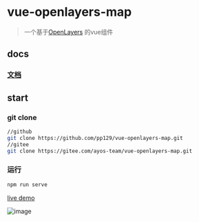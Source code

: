 # vue-openlayers-map

> 一个基于[OpenLayers](https://openlayers.org/) 的vue组件

## docs

### [文档](https://pp129.github.io/vue-openlayers-map)

## start

### git clone

```bash
//github
git clone https://github.com/pp129/vue-openlayers-map.git
//gitee
git clone https://gitee.com/ayos-team/vue-openlayers-map.git
```

### 运行
```bash
npm run serve
```
[live demo](https://vue-openlayers-map.netlify.app)

![image](examples/assets/screenshot/screenshot.png)
